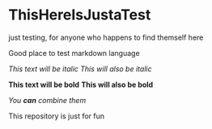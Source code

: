 # ThisHereIsJustaTest
just testing, for anyone who happens to find themself here

Good place to test markdown language

*This text will be italic*
_This will also be italic_

**This text will be bold**
__This will also be bold__

_You **can** combine them_

This repository is just for fun
